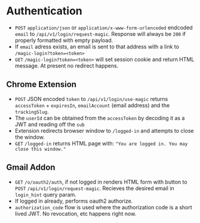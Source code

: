 # Authentication
* `POST` `application/json` or `application/x-www-form-urlencoded` endcoded `email` to `/api/v1/login/request-magic`. Response will always be `200` if properly formatted with empty payload.
* If `email` adress exists, an email is sent to that address with a link to `/magic-login?token=<token>`
* `GET` `/magic-login?token=<token>` will set session cookie and return HTML message. At present no redirect happens.
## Chrome Extension
* `POST` JSON encoded `token` to `/api/v1/login/use-magic` returns `accessToken` + `expiresIn`, `emailAccount` (email address) and the `trackingSlug`.
* The `userId` can be obtained from the `accessToken` by decoding it as a JWT and reading off the `sub`
* Extension redirects browser window to `/logged-in` and attempts to close the window.
* `GET` `/logged-in` returns HTML page with: `"You are logged in. You may close this window."`
## Gmail Addon
* `GET` `/o/oauth2/auth`, if not logged in renders HTML form with button to `POST` `/api/v1/login/request-magic`. Recieves the desired email in `login_hint` query param.
* If logged in already, performs oauth2 authorize.
* `authorization_code` flow is used where the authorization code is a short lived JWT. No revocation, etc happens right now. 
